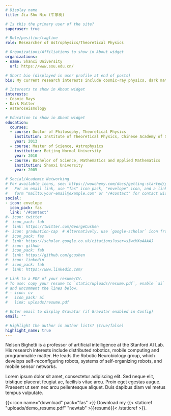 ```yaml
---
# Display name
title: Jia-Shu Niu (牛家树)

# Is this the primary user of the site?
superuser: true

# Role/position/tagline
role: Researcher of Astrophysics/Theoretical Physics

# Organizations/Affiliations to show in About widget
organizations:
- name: Shanxi University
  url: https://www.sxu.edu.cn/

# Short bio (displayed in user profile at end of posts)
bio: My current research interests include cosmic-ray physics, dark matter physics, and stellar physics.

# Interests to show in About widget
interests:
- Cosmic Rays
- Dark Matter
- Asteroseismology

# Education to show in About widget
education:
  courses:
  - course: Doctor of Philosophy, Theoretical Physics
    institution: Institute of Theoretical Physics, Chinese Academy of Sciences
    year: 2013
  - course: Master of Science, Astrophysics
    institution: Beijing Normal University
    year: 2010
  - course: Bachelor of Science, Mathematics and Applied Mathematics
    institution: Shanxi University
    year: 2005

# Social/Academic Networking
# For available icons, see: https://wowchemy.com/docs/getting-started/page-builder/#icons
#   For an email link, use "fas" icon pack, "envelope" icon, and a link in the
#   form "mailto:your-email@example.com" or "/#contact" for contact widget.
social:
- icon: envelope
  icon_pack: fas
  link: '/#contact'
#- icon: twitter
#  icon_pack: fab
#  link: https://twitter.com/GeorgeCushen
#- icon: graduation-cap  # Alternatively, use `google-scholar` icon from `ai` icon pack
#  icon_pack: fas
#  link: https://scholar.google.co.uk/citations?user=sIwtMXoAAAAJ
#- icon: github
#  icon_pack: fab
#  link: https://github.com/gcushen
#- icon: linkedin
#  icon_pack: fab
#  link: https://www.linkedin.com/

# Link to a PDF of your resume/CV.
# To use: copy your resume to `static/uploads/resume.pdf`, enable `ai` icons in `params.toml`, 
# and uncomment the lines below.
# - icon: cv
#   icon_pack: ai
#   link: uploads/resume.pdf

# Enter email to display Gravatar (if Gravatar enabled in Config)
email: ""

# Highlight the author in author lists? (true/false)
highlight_name: true
---
```


Nelson Bighetti is a professor of artificial intelligence at the Stanford AI Lab. His research interests include distributed robotics, mobile computing and programmable matter. He leads the Robotic Neurobiology group, which develops self-reconfiguring robots, systems of self-organizing robots, and mobile sensor networks.

Lorem ipsum dolor sit amet, consectetur adipiscing elit. Sed neque elit, tristique placerat feugiat ac, facilisis vitae arcu. Proin eget egestas augue. Praesent ut sem nec arcu pellentesque aliquet. Duis dapibus diam vel metus tempus vulputate.

{{< icon name="download" pack="fas" >}} Download my {{< staticref "uploads/demo_resume.pdf" "newtab" >}}resumé{{< /staticref >}}.
